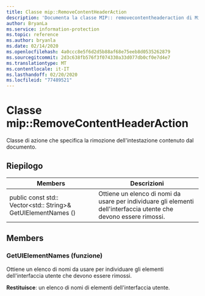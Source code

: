 ```yaml
---
title: Classe mip::RemoveContentHeaderAction
description: 'Documenta la classe MIP:: removecontentheaderaction di Microsoft Information Protection (MIP) SDK.'
author: BryanLa
ms.service: information-protection
ms.topic: reference
ms.author: bryanla
ms.date: 02/14/2020
ms.openlocfilehash: 4a0ccc8e5f6d2d5b88af68e75eeb8d0535262879
ms.sourcegitcommit: 2d3c638fb576f3f074330a33d077db0cf0e7d4e7
ms.translationtype: MT
ms.contentlocale: it-IT
ms.lasthandoff: 02/20/2020
ms.locfileid: "77489521"
---
```

# <a name="class-mipremovecontentheaderaction"></a>Classe mip::RemoveContentHeaderAction 
Classe di azione che specifica la rimozione dell'intestazione contenuto dal documento.
  
## <a name="summary"></a>Riepilogo
 Members                        | Descrizioni                                
--------------------------------|---------------------------------------------
public const std:: Vector\<std:: String\>& GetUIElementNames ()  |  Ottiene un elenco di nomi da usare per individuare gli elementi dell'interfaccia utente che devono essere rimossi.
  
## <a name="members"></a>Members
  
### <a name="getuielementnames-function"></a>GetUIElementNames (funzione)
Ottiene un elenco di nomi da usare per individuare gli elementi dell'interfaccia utente che devono essere rimossi.

  
**Restituisce**: un elenco di nomi di elementi dell'interfaccia utente.